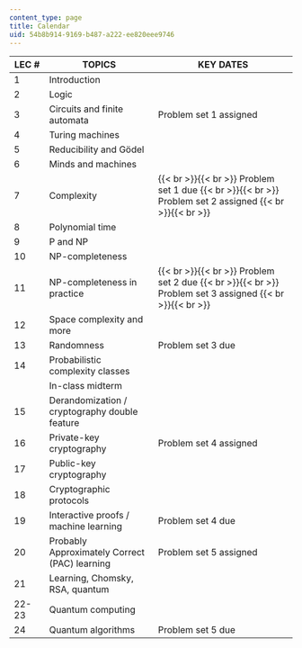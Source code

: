 ```yaml
---
content_type: page
title: Calendar
uid: 54b8b914-9169-b487-a222-ee820eee9746
---
```


| LEC # | TOPICS | KEY DATES |
| --- | --- | --- |
| 1 | Introduction | &nbsp; |
| 2 | Logic | &nbsp; |
| 3 | Circuits and finite automata | Problem set 1 assigned |
| 4 | Turing machines | &nbsp; |
| 5 | Reducibility and Gödel | &nbsp; |
| 6 | Minds and machines | &nbsp; |
| 7 | Complexity |  {{< br >}}{{< br >}} Problem set 1 due {{< br >}}{{< br >}} Problem set 2 assigned {{< br >}}{{< br >}}  |
| 8 | Polynomial time | &nbsp; |
| 9 | P and NP | &nbsp; |
| 10 | NP-completeness | &nbsp; |
| 11 | NP-completeness in practice |  {{< br >}}{{< br >}} Problem set 2 due {{< br >}}{{< br >}} Problem set 3 assigned {{< br >}}{{< br >}}  |
| 12 | Space complexity and more | &nbsp; |
| 13 | Randomness | Problem set 3 due |
| 14 | Probabilistic complexity classes | &nbsp; |
| &nbsp; | In-class midterm | &nbsp; |
| 15 | Derandomization / cryptography double feature | &nbsp; |
| 16 | Private-key cryptography | Problem set 4 assigned |
| 17 | Public-key cryptography | &nbsp; |
| 18 | Cryptographic protocols | &nbsp; |
| 19 | Interactive proofs / machine learning | Problem set 4 due |
| 20 | Probably Approximately Correct (PAC) learning | Problem set 5 assigned |
| 21 | Learning, Chomsky, RSA, quantum | &nbsp; |
| 22-23 | Quantum computing | &nbsp; |
| 24 | Quantum algorithms | Problem set 5 due